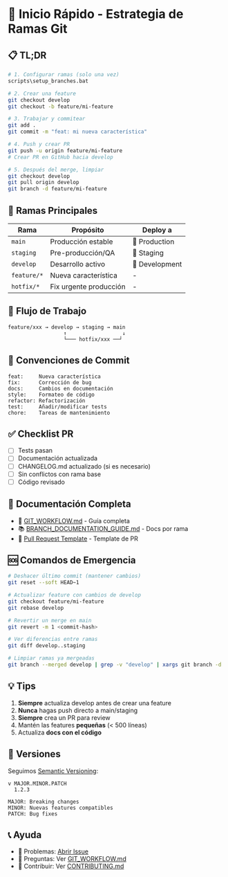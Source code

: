 # 🚀 Inicio Rápido - Estrategia de Ramas Git

## 📋 TL;DR

```bash
# 1. Configurar ramas (solo una vez)
scripts\setup_branches.bat

# 2. Crear una feature
git checkout develop
git checkout -b feature/mi-feature

# 3. Trabajar y commitear
git add .
git commit -m "feat: mi nueva característica"

# 4. Push y crear PR
git push -u origin feature/mi-feature
# Crear PR en GitHub hacia develop

# 5. Después del merge, limpiar
git checkout develop
git pull origin develop
git branch -d feature/mi-feature
```

## 🌳 Ramas Principales

| Rama        | Propósito              | Deploy a       |
| ----------- | ---------------------- | -------------- |
| `main`      | Producción estable     | 🚀 Production  |
| `staging`   | Pre-producción/QA      | 🧪 Staging     |
| `develop`   | Desarrollo activo      | 🔧 Development |
| `feature/*` | Nueva característica   | -              |
| `hotfix/*`  | Fix urgente producción | -              |

## 🔄 Flujo de Trabajo

```
feature/xxx → develop → staging → main
                  ↑                  ↓
                  └─── hotfix/xxx ──┘
```

## 📝 Convenciones de Commit

```
feat:     Nueva característica
fix:      Corrección de bug
docs:     Cambios en documentación
style:    Formateo de código
refactor: Refactorización
test:     Añadir/modificar tests
chore:    Tareas de mantenimiento
```

## ✅ Checklist PR

- [ ] Tests pasan
- [ ] Documentación actualizada
- [ ] CHANGELOG.md actualizado (si es necesario)
- [ ] Sin conflictos con rama base
- [ ] Código revisado

## 🔗 Documentación Completa

- 📖 [GIT_WORKFLOW.md](GIT_WORKFLOW.md) - Guía completa
- 📚 [BRANCH_DOCUMENTATION_GUIDE.md](docs/BRANCH_DOCUMENTATION_GUIDE.md) - Docs por rama
- 📝 [Pull Request Template](.github/pull_request_template.md) - Template de PR

## 🆘 Comandos de Emergencia

```bash
# Deshacer último commit (mantener cambios)
git reset --soft HEAD~1

# Actualizar feature con cambios de develop
git checkout feature/mi-feature
git rebase develop

# Revertir un merge en main
git revert -m 1 <commit-hash>

# Ver diferencias entre ramas
git diff develop..staging

# Limpiar ramas ya mergeadas
git branch --merged develop | grep -v "develop" | xargs git branch -d
```

## 💡 Tips

1. **Siempre** actualiza develop antes de crear una feature
2. **Nunca** hagas push directo a main/staging
3. **Siempre** crea un PR para review
4. Mantén las features **pequeñas** (< 500 líneas)
5. Actualiza **docs con el código**

## 🎯 Versiones

Seguimos [Semantic Versioning](https://semver.org/):

```
v MAJOR.MINOR.PATCH
  1.2.3

MAJOR: Breaking changes
MINOR: Nuevas features compatibles
PATCH: Bug fixes
```

## 📞 Ayuda

- 🐛 Problemas: [Abrir Issue](https://github.com/stith1987/agente-cv/issues)
- 💬 Preguntas: Ver [GIT_WORKFLOW.md](GIT_WORKFLOW.md)
- 🤝 Contribuir: Ver [CONTRIBUTING.md](CONTRIBUTING.md)
